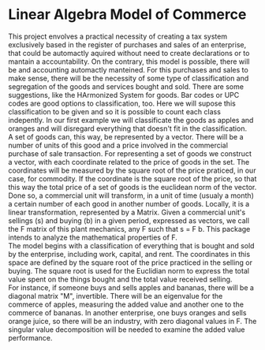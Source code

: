 # Linear Algebra Model of Commerce
This project envolves a practical necessity of creating a tax system exclusively based in the register of purchases and sales of an enterprise, that could be automactly aquired without need to create declarations or to mantain a accountability. On the contrary, this model is possible, there will be and accounting automactly manteined. 
For this purchases and sales to make sense, there will be the necessity of some type of classification and segregation of the goods and services bought and sold. There are some suggestions, like the HArmonized System for goods. Bar codes or UPC codes are good options to classification, too. 
Here we will supose this classification to be given and so it is possible to count each class indepently. In our first example we will classificate the goods as apples and oranges and will disregard everything that doesn't fit in the classification.  
A set of goods can, this way, be represented by a vector. There will be a number of units of this good and a price involved in the commercial purchase of sale transaction. 
For representing a set of goods we construct a vector, with each coordinate related to the price of goods in the set. 
The coordinates will be measured by the square root of the price praticed, in our case, for commodity. If the coordinate is the square root of the price, so that this way the total price of a set of goods is the euclidean norm of the vector. 
Done so, a commercial unit will transform, in a unit of time (usualy a month) a certain number of each good in another number of goods.  Locally, it is a linear transformation, represented by a Matrix. 
Given a commercial unit's sellings (s) and buying (b) in a given period, expressed as vectors, we call the F matrix of this plant mechanics, any F such that s = F b.  This package intends to analyze the mathematical properties of F.   
The model begins with a classification of everything that is bought and sold by the enterprise, including work, capital, and rent. The coordinates in this space are defined by the square root of the price practiced in the selling or buying. The square root is used for the Euclidian norm to express the total value spent on the things bought and the total value received selling.   
For instance, if someone buys and sells apples and bananas, there will be a diagonal matrix "M", invertible. There will be an eigenvalue for the commerce of apples, measuring the added value and another one to the commerce of bananas. 
In another enterprise, one buys oranges and sells orange juice, so there will be an industry, with zero diagonal values in F. The singular value decomposition will be needed to examine the added value performance. 
